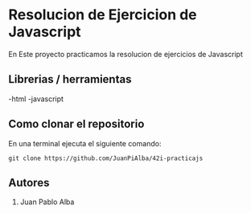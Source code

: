 # Resolucion de Ejercicion de Javascript

En Este proyecto practicamos la resolucion de ejercicios de Javascript

## Librerias / herramientas

-html
-javascript

## Como clonar el repositorio
En una terminal ejecuta el siguiente comando:

```
git clone https://github.com/JuanPiAlba/42i-practicajs
```

## Autores

1. Juan Pablo Alba